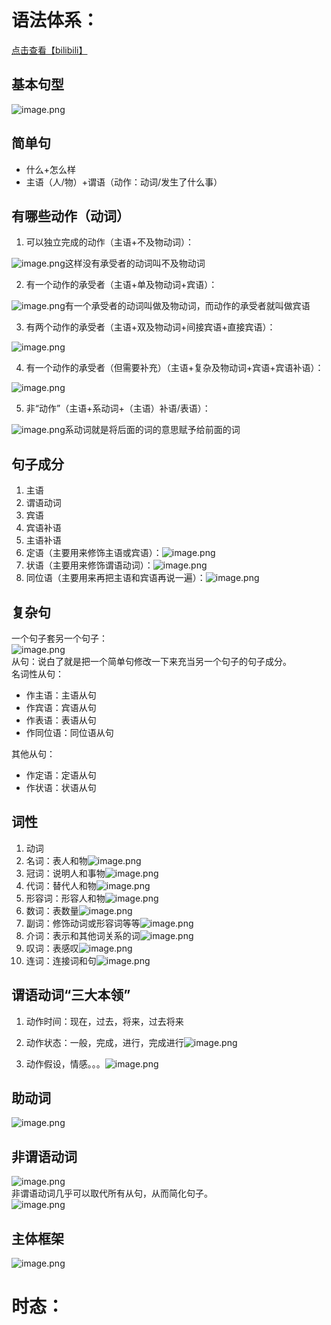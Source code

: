 <a name="GR0dG"></a>
# 语法体系：
[点击查看【bilibili】](https://player.bilibili.com/player.html?bvid=BV1r54y1m7gd)
<a name="Wsyt7"></a>
## 基本句型
![image.png](https://cdn.nlark.com/yuque/0/2022/png/2725910/1641732651442-5c9c935a-3cd7-4a6a-b508-b56cbe819daa.png#clientId=u3325d2a4-e418-4&crop=0&crop=0&crop=1&crop=1&from=paste&height=458&id=u8d30ceab&margin=%5Bobject%20Object%5D&name=image.png&originHeight=915&originWidth=1829&originalType=binary&ratio=1&rotation=0&showTitle=false&size=546337&status=done&style=none&taskId=u4e003add-eb6f-4a66-a65a-687a2bb29b3&title=&width=914.5)
<a name="H7LmF"></a>
## 简单句

- 什么+怎么样
- 主语（人/物）+谓语（动作：动词/发生了什么事）
<a name="VULlt"></a>
## 有哪些动作（动词）

1. 可以独立完成的动作（主语+不及物动词）：

![image.png](https://cdn.nlark.com/yuque/0/2022/png/2725910/1641782859352-fbea4433-a113-4f69-8dd1-9e98ad281078.png#clientId=u71b0d3cb-4f66-4&crop=0&crop=0&crop=1&crop=1&from=paste&height=218&id=bKkt1&margin=%5Bobject%20Object%5D&name=image.png&originHeight=339&originWidth=343&originalType=binary&ratio=1&rotation=0&showTitle=false&size=92322&status=done&style=none&taskId=u6ba0e76c-03ff-4ce4-9213-c31f06f5686&title=&width=220.5)这样没有承受者的动词叫不及物动词

2. 有一个动作的承受者（主语+单及物动词+宾语）：

![image.png](https://cdn.nlark.com/yuque/0/2022/png/2725910/1641783269030-f7dca628-2395-47f3-a525-c6ba902cdaed.png#clientId=u71b0d3cb-4f66-4&crop=0&crop=0&crop=1&crop=1&from=paste&height=173&id=u258eba34&margin=%5Bobject%20Object%5D&name=image.png&originHeight=346&originWidth=398&originalType=binary&ratio=1&rotation=0&showTitle=false&size=76777&status=done&style=none&taskId=u399a022d-b72c-4e02-8c9d-7665550a9c6&title=&width=199)有一个承受者的动词叫做及物动词，而动作的承受者就叫做宾语

3. 有两个动作的承受者（主语+双及物动词+间接宾语+直接宾语）：

![image.png](https://cdn.nlark.com/yuque/0/2022/png/2725910/1641783214700-62191411-decc-4e89-acff-78c30107c699.png#clientId=u71b0d3cb-4f66-4&crop=0&crop=0&crop=1&crop=1&from=paste&height=179&id=u7e1f7251&margin=%5Bobject%20Object%5D&name=image.png&originHeight=357&originWidth=522&originalType=binary&ratio=1&rotation=0&showTitle=false&size=94256&status=done&style=none&taskId=u808a88cb-553e-47f1-8b15-54c985fbc55&title=&width=261)

4. 有一个动作的承受者（但需要补充）（主语+复杂及物动词+宾语+宾语补语）：

![image.png](https://cdn.nlark.com/yuque/0/2022/png/2725910/1641783369925-5e0c440d-4b69-49ef-8a5b-afd777928731.png#clientId=u71b0d3cb-4f66-4&crop=0&crop=0&crop=1&crop=1&from=paste&height=176&id=ub589ff78&margin=%5Bobject%20Object%5D&name=image.png&originHeight=352&originWidth=489&originalType=binary&ratio=1&rotation=0&showTitle=false&size=102297&status=done&style=none&taskId=u8db28ed0-587a-4a14-8ea0-a4d5043c56d&title=&width=244.5)

5. 非“动作”（主语+系动词+（主语）补语/表语）：

![image.png](https://cdn.nlark.com/yuque/0/2022/png/2725910/1641783617682-79eb9d47-3448-4779-84a4-920a577013bd.png#clientId=u71b0d3cb-4f66-4&crop=0&crop=0&crop=1&crop=1&from=paste&height=175&id=ub89a2299&margin=%5Bobject%20Object%5D&name=image.png&originHeight=349&originWidth=407&originalType=binary&ratio=1&rotation=0&showTitle=false&size=87464&status=done&style=none&taskId=ud26766b9-f002-4f33-8fce-987648d5d5c&title=&width=203.5)系动词就是将后面的词的意思赋予给前面的词
<a name="rMIEj"></a>
## 句子成分

1. 主语
2. 谓语动词
3. 宾语
4. 宾语补语
5. 主语补语
6. 定语（主要用来修饰主语或宾语）：![image.png](https://cdn.nlark.com/yuque/0/2022/png/2725910/1641783943557-f96ecc93-02aa-414d-96f8-717b64714a4a.png#clientId=u71b0d3cb-4f66-4&crop=0&crop=0&crop=1&crop=1&from=paste&height=162&id=ucafc3308&margin=%5Bobject%20Object%5D&name=image.png&originHeight=323&originWidth=641&originalType=binary&ratio=1&rotation=0&showTitle=false&size=104813&status=done&style=none&taskId=uc07590bf-0fad-4a61-9b9d-e816b597a82&title=&width=320.5)
7. 状语（主要用来修饰谓语动词）：![image.png](https://cdn.nlark.com/yuque/0/2022/png/2725910/1641783999791-00b507c1-e6c4-4eb4-931d-d24b3663a15b.png#clientId=u71b0d3cb-4f66-4&crop=0&crop=0&crop=1&crop=1&from=paste&height=150&id=u627a9fe2&margin=%5Bobject%20Object%5D&name=image.png&originHeight=299&originWidth=567&originalType=binary&ratio=1&rotation=0&showTitle=false&size=67915&status=done&style=none&taskId=ud0253d27-85f2-4786-9c0c-30230e884eb&title=&width=283.5)
8. 同位语（主要用来再把主语和宾语再说一遍）：![image.png](https://cdn.nlark.com/yuque/0/2022/png/2725910/1641784051108-71def316-a58b-48c4-b705-1cbfb2d947f2.png#clientId=u71b0d3cb-4f66-4&crop=0&crop=0&crop=1&crop=1&from=paste&height=165&id=u70afbb25&margin=%5Bobject%20Object%5D&name=image.png&originHeight=329&originWidth=685&originalType=binary&ratio=1&rotation=0&showTitle=false&size=90108&status=done&style=none&taskId=ud98f59c1-a740-4090-a4ac-06c15f37981&title=&width=342.5)
<a name="X3McW"></a>
## 复杂句
一个句子套另一个句子：<br />![image.png](https://cdn.nlark.com/yuque/0/2022/png/2725910/1641784207225-cf4c11b0-ee50-471e-8f12-0944fcdb1815.png#clientId=u71b0d3cb-4f66-4&crop=0&crop=0&crop=1&crop=1&from=paste&height=217&id=u8da34afc&margin=%5Bobject%20Object%5D&name=image.png&originHeight=434&originWidth=677&originalType=binary&ratio=1&rotation=0&showTitle=false&size=66039&status=done&style=none&taskId=ue29512cd-2102-4b3c-bbb1-d20d54ade7f&title=&width=338.5)<br />从句：说白了就是把一个简单句修改一下来充当另一个句子的句子成分。<br />名词性从句：

- 作主语：主语从句
- 作宾语：宾语从句
- 作表语：表语从句
- 作同位语：同位语从句

其他从句：

- 作定语：定语从句
- 作状语：状语从句
<a name="Vz3nI"></a>
## 词性

1. 动词
2. 名词：表人和物![image.png](https://cdn.nlark.com/yuque/0/2022/png/2725910/1641784667770-85c6c308-8a13-4974-ad65-5495b127fafe.png#clientId=u71b0d3cb-4f66-4&crop=0&crop=0&crop=1&crop=1&from=paste&height=148&id=u11af4871&margin=%5Bobject%20Object%5D&name=image.png&originHeight=296&originWidth=415&originalType=binary&ratio=1&rotation=0&showTitle=false&size=69339&status=done&style=none&taskId=uef29b91e-15bf-4055-97a4-c27f860f10d&title=&width=207.5)
3. 冠词：说明人和事物![image.png](https://cdn.nlark.com/yuque/0/2022/png/2725910/1641784720685-827c08f0-3dad-43a0-8d95-676012a81866.png#clientId=u71b0d3cb-4f66-4&crop=0&crop=0&crop=1&crop=1&from=paste&height=175&id=u554a6450&margin=%5Bobject%20Object%5D&name=image.png&originHeight=350&originWidth=366&originalType=binary&ratio=1&rotation=0&showTitle=false&size=65312&status=done&style=none&taskId=u31f11498-dbff-4bd5-b92d-f8fab43c847&title=&width=183)
4. 代词：替代人和物![image.png](https://cdn.nlark.com/yuque/0/2022/png/2725910/1641784753930-4a4997b7-b9e8-4973-af34-ad033d9b2d36.png#clientId=u71b0d3cb-4f66-4&crop=0&crop=0&crop=1&crop=1&from=paste&height=186&id=ubab82f87&margin=%5Bobject%20Object%5D&name=image.png&originHeight=372&originWidth=392&originalType=binary&ratio=1&rotation=0&showTitle=false&size=61137&status=done&style=none&taskId=u88756a51-2c2c-4c02-a1d6-afb5afb0b20&title=&width=196)
5. 形容词：形容人和物![image.png](https://cdn.nlark.com/yuque/0/2022/png/2725910/1641784785940-9966551e-e1ee-4002-8808-0d224a00160f.png#clientId=u71b0d3cb-4f66-4&crop=0&crop=0&crop=1&crop=1&from=paste&height=175&id=u5c8cc5c5&margin=%5Bobject%20Object%5D&name=image.png&originHeight=350&originWidth=407&originalType=binary&ratio=1&rotation=0&showTitle=false&size=72841&status=done&style=none&taskId=u4c26652e-3669-4502-bef8-b6e7da6c2ca&title=&width=203.5)
6. 数词：表数量![image.png](https://cdn.nlark.com/yuque/0/2022/png/2725910/1641784817414-0e92691b-8b28-4653-8f10-e672b7d13e07.png#clientId=u71b0d3cb-4f66-4&crop=0&crop=0&crop=1&crop=1&from=paste&height=177&id=u6c218bb0&margin=%5Bobject%20Object%5D&name=image.png&originHeight=354&originWidth=333&originalType=binary&ratio=1&rotation=0&showTitle=false&size=71948&status=done&style=none&taskId=u0d484eeb-be64-4f2b-80ba-fa97c8b2dfc&title=&width=166.5)
7. 副词：修饰动词或形容词等等![image.png](https://cdn.nlark.com/yuque/0/2022/png/2725910/1641784856936-d0e8a89c-f9a7-4dee-8397-f12b94e93961.png#clientId=u71b0d3cb-4f66-4&crop=0&crop=0&crop=1&crop=1&from=paste&height=186&id=u5d5454d3&margin=%5Bobject%20Object%5D&name=image.png&originHeight=372&originWidth=414&originalType=binary&ratio=1&rotation=0&showTitle=false&size=84881&status=done&style=none&taskId=uff44b207-0fb5-4bf5-a836-c91485750d6&title=&width=207)
8. 介词：表示和其他词关系的词![image.png](https://cdn.nlark.com/yuque/0/2022/png/2725910/1641784900577-2d1d60c0-9331-4005-aa77-47541d2da59a.png#clientId=u71b0d3cb-4f66-4&crop=0&crop=0&crop=1&crop=1&from=paste&height=183&id=ud1b35bf4&margin=%5Bobject%20Object%5D&name=image.png&originHeight=366&originWidth=541&originalType=binary&ratio=1&rotation=0&showTitle=false&size=97338&status=done&style=none&taskId=uf52e0a3b-7e6d-44a0-a467-301b884ff59&title=&width=270.5)
9. 叹词：表感叹![image.png](https://cdn.nlark.com/yuque/0/2022/png/2725910/1641784933341-fd6d808c-e4a3-4e1f-942e-ebb4203ff356.png#clientId=u71b0d3cb-4f66-4&crop=0&crop=0&crop=1&crop=1&from=paste&height=173&id=uc53d4276&margin=%5Bobject%20Object%5D&name=image.png&originHeight=346&originWidth=425&originalType=binary&ratio=1&rotation=0&showTitle=false&size=60094&status=done&style=none&taskId=ue55006b9-120b-4408-b52d-cf069a21acf&title=&width=212.5)
10. 连词：连接词和句![image.png](https://cdn.nlark.com/yuque/0/2022/png/2725910/1641784972301-3c9888f3-1f04-4fbd-8061-add10a9f7bd0.png#clientId=u71b0d3cb-4f66-4&crop=0&crop=0&crop=1&crop=1&from=paste&height=177&id=ub10a5763&margin=%5Bobject%20Object%5D&name=image.png&originHeight=353&originWidth=721&originalType=binary&ratio=1&rotation=0&showTitle=false&size=134691&status=done&style=none&taskId=udd13dd9a-63b4-4ab5-b318-cd269697c99&title=&width=360.5)
<a name="p2dZV"></a>
## 谓语动词“三大本领”

1. 动作时间：现在，过去，将来，过去将来
2. 动作状态：一般，完成，进行，完成进行![image.png](https://cdn.nlark.com/yuque/0/2022/png/2725910/1641817471435-e6ddfecb-bb52-46fb-9bd5-c76806b4e2b7.png#clientId=u96a4c1b6-2ed3-4&crop=0&crop=0&crop=1&crop=1&from=paste&height=183&id=NLIc7&margin=%5Bobject%20Object%5D&name=image.png&originHeight=366&originWidth=948&originalType=binary&ratio=1&rotation=0&showTitle=false&size=205333&status=done&style=none&taskId=u77a8ab93-371d-49f1-a321-8e3d77ca02f&title=&width=474)

3. 动作假设，情感。。。![image.png](https://cdn.nlark.com/yuque/0/2022/png/2725910/1641817561375-ae4421a2-a63b-40f8-afb5-a9de66206ada.png#clientId=u96a4c1b6-2ed3-4&crop=0&crop=0&crop=1&crop=1&from=paste&height=165&id=u7614f9bf&margin=%5Bobject%20Object%5D&name=image.png&originHeight=330&originWidth=702&originalType=binary&ratio=1&rotation=0&showTitle=false&size=83117&status=done&style=none&taskId=u5324d44e-b01b-4801-a2f5-fe739a1ec53&title=&width=351)
<a name="BKfGm"></a>
## 助动词
![image.png](https://cdn.nlark.com/yuque/0/2022/png/2725910/1641817714253-ae98e339-8496-450c-900a-f464b87b7bee.png#clientId=u96a4c1b6-2ed3-4&crop=0&crop=0&crop=1&crop=1&from=paste&height=236&id=u13912a15&margin=%5Bobject%20Object%5D&name=image.png&originHeight=472&originWidth=977&originalType=binary&ratio=1&rotation=0&showTitle=false&size=214359&status=done&style=none&taskId=u58143f8d-af9e-4ca5-8e17-278fa20694c&title=&width=488.5)
<a name="OJpme"></a>
## 非谓语动词
![image.png](https://cdn.nlark.com/yuque/0/2022/png/2725910/1641817831557-e669d3ee-bf92-4037-935c-debe44d5b909.png#clientId=u96a4c1b6-2ed3-4&crop=0&crop=0&crop=1&crop=1&from=paste&height=234&id=u6803081f&margin=%5Bobject%20Object%5D&name=image.png&originHeight=467&originWidth=893&originalType=binary&ratio=1&rotation=0&showTitle=false&size=150255&status=done&style=none&taskId=u5d6f7711-df20-49d4-9463-7833da5c1dd&title=&width=446.5)<br />非谓语动词几乎可以取代所有从句，从而简化句子。<br />![image.png](https://cdn.nlark.com/yuque/0/2022/png/2725910/1641817963864-26790be0-d7c8-4a7d-9156-1328b92cb412.png#clientId=u96a4c1b6-2ed3-4&crop=0&crop=0&crop=1&crop=1&from=paste&height=240&id=uca2e2bd1&margin=%5Bobject%20Object%5D&name=image.png&originHeight=480&originWidth=961&originalType=binary&ratio=1&rotation=0&showTitle=false&size=143040&status=done&style=none&taskId=u1996466a-bf39-40a2-a65b-26743b3b73f&title=&width=480.5)
<a name="zQBbX"></a>
## 主体框架
![image.png](https://cdn.nlark.com/yuque/0/2022/png/2725910/1641818091655-eb525cd9-7d2c-4129-84e3-628091a93d0e.png#clientId=u96a4c1b6-2ed3-4&crop=0&crop=0&crop=1&crop=1&from=paste&height=272&id=u26218508&margin=%5Bobject%20Object%5D&name=image.png&originHeight=543&originWidth=974&originalType=binary&ratio=1&rotation=0&showTitle=false&size=348751&status=done&style=none&taskId=u5aa34346-a5a9-48ff-a628-cd9135309b2&title=&width=487)
<a name="sbO5f"></a>
# 时态：

